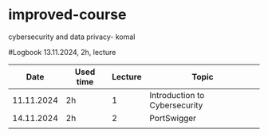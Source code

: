 # improved-course
cybersecurity and data privacy- komal

#Logbook
13.11.2024, 2h, lecture

| Date  | Used time | Lecture | Topic |
| ------------- | ------------- | ------------- | ------------- |
| 11.11.2024  | 2h | 1 | Introduction to Cybersecurity |
| 14.11.2024 | 2h  |2  | PortSwigger  |
|  |  |  |
